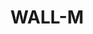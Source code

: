 ---
visible: true
layout: page
title: WALL-M
description: '<b>First place @ HackUPC 2024</b><br>Bringing structure to your e-mail inbox filled with personalized unstructured data and helping you communicate with it using RAG and hybrid search with minimal hallucinations.'
img: assets/img/wall-m.jpg
redirect: https://devpost.com/software/wall-m
github: https://github.com/lars-quaedvlieg/WALL-M/
importance: 99
category: Development
---